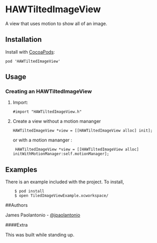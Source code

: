 HAWTiltedImageView
==================

A view that uses motion to show all of an image.

## Installation

Install with [CocoaPods](http://cocoapods.org):

`pod 'HAWTiltedImageView'`

## Usage

### Creating an HAWTiltedImageView

1. Import:

    `#import "HAWTiltedImageView.h"`

2. Create a view without a motion mananger 

    `HAWTiltedImageView *view = [[HAWTiltedImageView alloc] init];`

   or with a motion mananger :

    ` HAWTiltedImageView *view = [[HAWTiltedImageView alloc] initWithMotionManager:self.motionManager];`
    
## Examples

There is an example included with the project. To install, 

```
	$ pod install
 	$ open TiledImageViewExample.xcworkspace/
```

##Authors

James Paolantonio - [@jpaolantonio](http://twitter.com/jPaolantonio)

####Extra 

This was built while standing up.